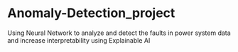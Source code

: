 # Anomaly-Detection_project
Using Neural Network to analyze and detect the faults in power system data and increase interpretability using Explainable AI
